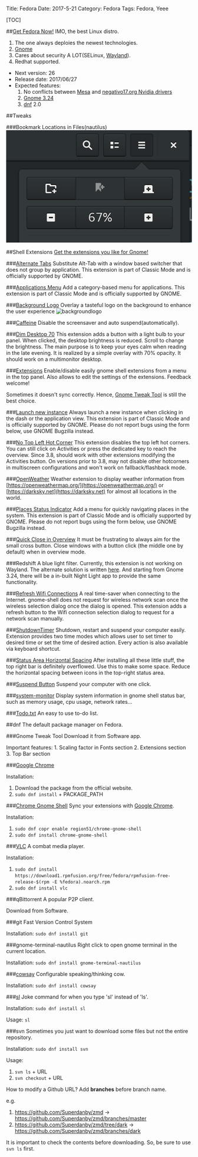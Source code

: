Title: Fedora
Date: 2017-5-21
Category: Fedora
Tags: Fedora, Yeee

[TOC]

##[Get Fedora Now!](https://getfedora.org/)
IMO, the best Linux distro.
1.  The one always deploies the newest technologies.
2.  [Gnome](https://www.gnome.org/)
3.  Cares about security A LOT(SELinux, [Wayland](https://wayland.freedesktop.org/)).
4.  Redhat supported.
-   Next version: 26
-   Release date: 2017/06/27
-   Expected features:
    1.  No conflicts between [Mesa](https://www.mesa3d.org/) and [negativo17.org Nvidia drivers](https://negativo17.org/)
    2.  [Gnome 3.24](https://www.gnome.org/)
    3.  [<i class="icon-refresh"></i>dnf](#dnf) 2.0

##Tweaks

###Bookmark Locations in Files(nautilus)
![bookmarklocation](./Fedora/bookmarklocation.png)

##Shell Extensions
[Get the extensions you like for Gnome!](https://extensions.gnome.org/)

###[Alternate Tabs](https://extensions.gnome.org/extension/15/alternatetab/)
Substitute Alt-Tab with a window based switcher that does not group by application.
This extension is part of Classic Mode and is officially supported by GNOME.

###[Applications Menu](https://extensions.gnome.org/extension/6/applications-menu/)
Add a category-based menu for applications.
This extension is part of Classic Mode and is officially supported by GNOME.

###[Background Logo](https://extensions.gnome.org/extension/889/background-logo/)
Overlay a tasteful logo on the background to enhance the user experience
![backgroundlogo](./backgroundlogo.png)

###[Caffeine](https://extensions.gnome.org/extension/517/caffeine/)
Disable the screensaver and auto suspend(automatically).

###[Dim Desktop 70](https://extensions.gnome.org/extension/1130/dim-desktop-70/)
This extension adds a button with a light bulb to your panel. When clicked, the desktop brightness is reduced. Scroll to change the brightness. The main purpose is to keep your eyes calm when reading in the late evening. It is realized by a simple overlay with 70% opacity. It should work on a multimonitor desktop.

###[Extensions](https://extensions.gnome.org/extension/1036/extensions/)
Enable/disable easily gnome shell extensions from a menu in the top panel. Also allows to edit the settings of the extensions. Feedback welcome!

Sometimes it doesn't sync correctly. Hence, [<i class="icon-refresh"></i>Gnome Tweak Tool](#gnome-tweak-tool) is still the best choice.

###[Launch new instance](https://extensions.gnome.org/extension/600/launch-new-instance/)
Always launch a new instance when clicking in the dash or the application view.
This extension is part of Classic Mode and is officially supported by GNOME. Please do not report bugs using the form below, use GNOME Bugzilla instead.

###[No Top Left Hot Corner](https://extensions.gnome.org/extension/118/no-topleft-hot-corner/)
This extension disables the top left hot corners. You can still click on Activities or press the dedicated key to reach the overview. Since 3.8, should work with other extensions modifying the Activities button. On versions prior to 3.8, may not disable other hotcorners in multiscreen configurations and won't work on fallback/flashback mode.

###[OpenWeather](https://extensions.gnome.org/extension/750/openweather/)
Weather extension to display weather information from [https://openweathermap.org/](https://openweathermap.org/) or [https://darksky.net](https://darksky.net) for almost all locations in the world.

###[Places Status Indicator](https://extensions.gnome.org/extension/8/places-status-indicator/)
Add a menu for quickly navigating places in the system.
This extension is part of Classic Mode and is officially supported by GNOME. Please do not report bugs using the form below, use GNOME Bugzilla instead.

###[Quick Close in Overview](https://extensions.gnome.org/extension/352/middle-click-to-close-in-overview/)
It must be frustrating to always aim for the small cross button.
Close windows with a button click (the middle one by default) when in overview mode.

###Redshift
A blue light filter.
Currently, this extension is not working on Wayland. The alternate solution is written [here](https://fedoramagazine.org/safe-eyes-redshift/). And starting from Gnome 3.24, there will be a in-built Night Light app to provide the same functionality.

###[Refresh Wifi Connections](https://extensions.gnome.org/extension/905/refresh-wifi-connections/)
A real time-saver when connecting to the Internet.
gnome-shell does not request for wireless network scan once the wireless selection dialog once the dialog is opened. This extension adds a refresh button to the Wifi connection selection dialog to request for a network scan manually.

###[ShutdownTimer](https://extensions.gnome.org/extension/1152/shutdowntimer/)
Shutdown, restart and suspend your computer easily. Extension provides two time modes which allows user to set timer to desired time or set the time of desired action. Every action is also available via keyboard shortcut.

###[Status Area Horizontal Spacing](https://extensions.gnome.org/extension/355/status-area-horizontal-spacing/)
After installing all these little stuff, the top right bar is definitely overflowed. Use this to make some space.
Reduce the horizontal spacing between icons in the top-right status area.

###[Suspend Button](https://extensions.gnome.org/extension/826/suspend-button/)
Suspend your computer with one click.

###[system-monitor](https://extensions.gnome.org/extension/120/system-monitor/)
Display system information in gnome shell status bar, such as memory usage, cpu usage, network rates…

###[Todo.txt](https://extensions.gnome.org/extension/570/todotxt/)
An easy to use to-do list.

##dnf
The default package manager on Fedora.

###Gnome Tweak Tool
Download it from Software app.

Important features:
    1. Scaling factor in Fonts section
    2. Extensions section
    3. Top Bar section

###[Google Chrome](https://www.google.com/chrome/browser/desktop/index.html)

Installation:
1. Download the package from the official website.
2. `sudo dnf install` + PACKAGE_PATH

###[Chrome Gnome Shell](https://chrome.google.com/webstore/detail/gnome-shell-integration/gphhapmejobijbbhgpjhcjognlahblep)
Sync your extensions with [<i class="icon-refresh"></i>Google Chrome](#google-chrome).

Installation:
1. `sudo dnf copr enable region51/chrome-gnome-shell`
2. `sudo dnf install chrome-gnome-shell`

###[VLC](http://www.videolan.org/vlc/index.html)
A combat media player.

Installation:
1.  `sudo dnf install https://download1.rpmfusion.org/free/fedora/rpmfusion-free-release-$(rpm -E %fedora).noarch.rpm`
2.  `sudo dnf install vlc`

###qBittorrent
A popular P2P client.

Download from Software.

###git
Fast Version Control System

Installation: `sudo dnf install git`

###gnome-terminal-nautilus
Right click to open gnome terminal in the current location.

Installation: `sudo dnf install gnome-terminal-nautilus`

###[cowsay](https://github.com/tnalpgge/rank-amateur-cowsay)
Configurable speaking/thinking cow.

Installation: `sudo dnf install cowsay`

###[sl](https://github.com/mtoyoda/sl)
Joke command for when you type 'sl' instead of 'ls'.

Installation: `sudo dnf install sl`

Usage: `sl`

###svn
Sometimes you just want to download some files but not the entire repository.

Installation: `sudo dnf install svn`

Usage:
1. `svn ls` + URL
2. `svn checkout` + URL

How to modify a Github URL?
Add **branches** before branch name.

e.g.
1. https://github.com/Superdanby/zmd ->  https://github.com/Superdanby/zmd/branches/master
2. https://github.com/Superdanby/zmd/tree/dark -> https://github.com/Superdanby/zmd/branches/dark

It is important to check the contents before downloading.
So, be sure to use `svn ls` first.
